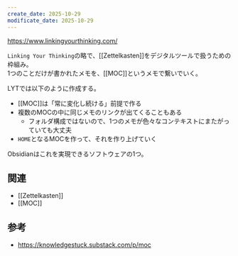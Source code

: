```yaml
---
create_date: 2025-10-29
modificate_date: 2025-10-29
---
```

<https://www.linkingyourthinking.com/>

`Linking Your Thinking`の略で、[[Zettelkasten]]をデジタルツールで扱うための枠組み。  
1つのことだけが書かれたメモを、[[MOC]]というメモで繋いでいく。

LYTでは以下のように作成する。
* [[MOC]]は「常に変化し続ける」前提で作る
* 複数のMOCの中に同じメモのリンクが出てくることもある
    - フォルダ構成ではないので、1つのメモが色々なコンテキストにまたがっていても大丈夫
* `HOME`となるMOCを作って、それを作り上げていく

Obsidianはこれを実現できるソフトウェアの1つ。

## 関連
* [[Zettelkasten]]
* [[MOC]]

## 参考
* <https://knowledgestuck.substack.com/p/moc>